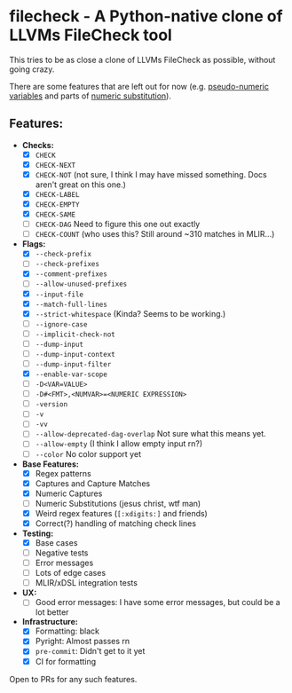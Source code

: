 # filecheck - A Python-native clone of LLVMs FileCheck tool

This tries to be as close a clone of LLVMs FileCheck as possible, without going crazy.

There are some features that are left out for now (e.g. [pseudo-numeric variables](https://llvm.org/docs/CommandGuide/FileCheck.html#filecheck-pseudo-numeric-variables) and parts of [numeric substitution](https://llvm.org/docs/CommandGuide/FileCheck.html#filecheck-numeric-substitution-blocks)).

## Features:

- **Checks:**
  - [X] `CHECK`
  - [X] `CHECK-NEXT`
  - [X] `CHECK-NOT` (not sure, I think I may have missed something. Docs aren't great on this one.)
  - [X] `CHECK-LABEL`
  - [X] `CHECK-EMPTY`
  - [X] `CHECK-SAME`
  - [ ] `CHECK-DAG` Need to figure this one out exactly
  - [ ] `CHECK-COUNT` (who uses this? Still around ~310 matches in MLIR...)
- **Flags:**
  - [X] `--check-prefix`
  - [ ] `--check-prefixes`
  - [X] `--comment-prefixes`
  - [ ] `--allow-unused-prefixes`
  - [X] `--input-file`
  - [X] `--match-full-lines`
  - [X] `--strict-whitespace` (Kinda? Seems to be working.)
  - [ ] `--ignore-case`
  - [ ] `--implicit-check-not`
  - [ ] `--dump-input`
  - [ ] `--dump-input-context`
  - [ ] `--dump-input-filter`
  - [X] `--enable-var-scope`
  - [ ] `-D<VAR=VALUE>`
  - [ ] `-D#<FMT>,<NUMVAR>=<NUMERIC EXPRESSION>`
  - [ ] `-version`
  - [ ] `-v`
  - [ ] `-vv`
  - [ ] `--allow-deprecated-dag-overlap` Not sure what this means yet.
  - [ ] `--allow-empty` (I think I allow empty input rn?)
  - [ ] `--color` No color support yet
- **Base Features:**
  - [X] Regex patterns
  - [X] Captures and Capture Matches
  - [X] Numeric Captures
  - [ ] Numeric Substitutions (jesus christ, wtf man)
  - [X] Weird regex features (`[:xdigits:]` and friends)
  - [X] Correct(?) handling of matching check lines
- **Testing:**
  - [X] Base cases
  - [ ] Negative tests
  - [ ] Error messages
  - [ ] Lots of edge cases
  - [ ] MLIR/xDSL integration tests
- **UX:**
  - [ ] Good error messages: I have some error messages, but could be a lot better
- **Infrastructure:**
  - [X] Formatting: black
  - [X] Pyright: Almost passes rn
  - [X] `pre-commit`: Didn't get to it yet
  - [X] CI for formatting

Open to PRs for any such features.
